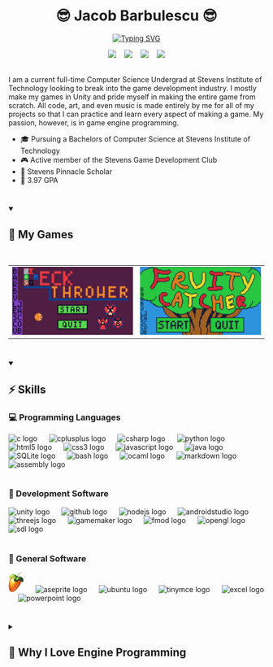 <h1 align="center"> 😎 Jacob Barbulescu 😎 </h1>

<!-- Typing SVG by DenverCoder1 - https://github.com/DenverCoder1/readme-typing-svg -->
<p align="center">
  <a href="https://git.io/typing-svg">
    <img src="https://readme-typing-svg.demolab.com?font=Fira+Code&weight=900&size=24&pause=1000&color=50C878&center=true&vCenter=true&width=435&lines=Aspiring+Game+Engine+Programmer;Computer+Science+Undergrad" alt="Typing SVG" />
  </a>
</p>

<!-- Contact links -->
<!-- Badges with custom icons - https://github.com/DenverCoder1/custom-icon-badges -->
<div align=center>
  <a href="https://www.jacobbarbulescu.com"><img margin=alt="Portfolio" src="https://custom-icon-badges.demolab.com/badge/Portfolio-5D8736?style=for-the-badge&logo=briefcase&logoColor=white"></a>&nbsp;&nbsp;&nbsp;
  <a href="https://jacobbarbulescu.com/pdf/Barbulescu%20Resume.pdf"><img margin=alt="Resume" src="https://custom-icon-badges.demolab.com/badge/Resume-809D3C?style=for-the-badge&logo=log&logoColor=white"></a>&nbsp;&nbsp;&nbsp;
  <a href="mailto:jrbarbulescu@gmail.com"><img margin=alt="Email" src="https://custom-icon-badges.demolab.com/badge/Email-A9C46C?style=for-the-badge&logo=mail&logoColor=white"></a>&nbsp;&nbsp;&nbsp;
  <a href="https://www.linkedin.com/in/jacob-barbulescu/"><img margin=alt="LinkedIn" src="https://custom-icon-badges.demolab.com/badge/LinkedIn-F4FFC3?style=for-the-badge&logo=LinkedIn-logo-2&logoColor=0A66C2"></a>
</div>

<br />

I am a current full-time Computer Science Undergrad at Stevens Institute of Technology looking to break into the game development industry. I mostly make my games in Unity and pride myself in making the entire game from scratch. All code, art, and even music is made entirely by me for all of my projects so that I can practice and learn every aspect of making a game. My passion, however, is in game engine programming.

<!--INSERT SKILLS HERE-->
- 🎓 Pursuing a Bachelors of Computer Science at Stevens Institute of Technology
- 🎮 Active member of the Stevens Game Development Club
- 🦆 Stevens Pinnacle Scholar
- 🧠 3.97 GPA

#

<!-- Game repos -->
<details open>
  <summary><h2>👾 My Games</h2></summary>

  <br />

  <!-- List of game repos -->
  <table align=center style="text-align:center;">
    <tr>
      <td>
        <a href="https://github.com/JacobBarbulescu/Deck-Thrower">
          <img src="Images/Deck Thrower Title.png" width="600" />
        </a>
      </td>
      <td>
        <a href="https://github.com/JacobBarbulescu/Fruity-Catcher">
          <img src="Images/Fruity Catcher Title.png" width="600" />
        </a>
      </td>
    </tr>
  </table>
</details>

#

<!-- Software and skills -->
<!-- Some icons made using profile-readme-generator.com -->
<details open>
  <summary><h2>⚡ Skills</h2></summary>

  <!-- Programming Languages -->
  <h3>💻 Programming Languages</h3>
  <div align="left">
    <img src="https://cdn.jsdelivr.net/gh/devicons/devicon/icons/c/c-original.svg" height="40" alt="c logo"  />
    <img width="15" />
    <img src="https://cdn.jsdelivr.net/gh/devicons/devicon/icons/cplusplus/cplusplus-original.svg" height="40" alt="cplusplus logo"  />
    <img width="15" />
    <img src="https://cdn.jsdelivr.net/gh/devicons/devicon/icons/csharp/csharp-original.svg" height="40" alt="csharp logo"  />
    <img width="15" />
    <img src="https://cdn.jsdelivr.net/gh/devicons/devicon/icons/python/python-original.svg" height="40" alt="python logo"  />
    <img width="15" />
    <img src="https://cdn.jsdelivr.net/gh/devicons/devicon/icons/html5/html5-original.svg" height="40" alt="html5 logo"  />
    <img width="15" />
    <img src="https://cdn.jsdelivr.net/gh/devicons/devicon/icons/css3/css3-original.svg" height="40" alt="css3 logo"  />
    <img width="15" />
    <img src="https://cdn.jsdelivr.net/gh/devicons/devicon/icons/javascript/javascript-original.svg" height="40" alt="javascript logo"  />
    <img width="15" />
    <img src="https://cdn.jsdelivr.net/gh/devicons/devicon/icons/java/java-original.svg" height="40" alt="java logo"  />
    <img width="15" />
    <img src="https://cdn.jsdelivr.net/gh/devicons/devicon/icons/sqlite/sqlite-original.svg" height="40" alt="SQLite logo" />
    <img width="15" />
    <img src="https://cdn.jsdelivr.net/gh/devicons/devicon/icons/bash/bash-original.svg" height="40" alt="bash logo"  />
    <img width="15" />
    <img src="https://cdn.jsdelivr.net/gh/devicons/devicon/icons/ocaml/ocaml-original.svg" height="40" alt="ocaml logo"  />
    <img width="15" />
    <img src="https://cdn.jsdelivr.net/gh/devicons/devicon/icons/markdown/markdown-original.svg" height="40" alt="markdown logo"  />
    <img width="15" />
    <img src="https://github.com/user-attachments/assets/3a5cad1e-e1e6-41a4-b2c7-fd25829c8225" height="45" alt="assembly logo" />
  </div>

  <br />

  <!-- Dev software -->
  <h3>🔨 Development Software</h3>
  <div align="left">
    <img src="https://cdn.jsdelivr.net/gh/devicons/devicon/icons/unity/unity-original.svg" height="40" alt="unity logo"  />
    <img width="15" />
    <img src="https://cdn.jsdelivr.net/gh/devicons/devicon/icons/github/github-original.svg" height="40" alt="github logo"  />
    <img width="15" />
    <img src="https://cdn.jsdelivr.net/gh/devicons/devicon/icons/nodejs/nodejs-original.svg" height="40" alt="nodejs logo"  />
    <img width="15" />
    <img src="https://cdn.jsdelivr.net/gh/devicons/devicon/icons/androidstudio/androidstudio-original.svg" height="40" alt="androidstudio logo"  />
    <img width="15" />
    <img src="https://cdn.jsdelivr.net/gh/devicons/devicon/icons/threejs/threejs-original.svg" height="40" alt="threejs logo"  />
    <img width="15" />
    <img src="https://img.icons8.com/?size=100&id=34299&format=png&color=000000" height="40" alt="gamemaker logo" />
    <img width="15" />
    <img src="https://upload.wikimedia.org/wikipedia/en/5/57/FMOD_logo.svg" height="40" alt="fmod logo"  />
    <img width="15" />
    <img src="https://cdn.jsdelivr.net/gh/devicons/devicon/icons/opengl/opengl-original.svg" height="50" alt="opengl logo"  />
    <img width="15" />
    <img src="https://cdn.jsdelivr.net/gh/devicons/devicon/icons/sdl/sdl-original.svg" height="50" alt="sdl logo"  />
  </div>

  <br />

  <!-- General software -->
  <h3>💪 General Software</h3>
  <div align="left">
    <img src="Images/FL Studio Logo.png" height="40" width="30" alt="FL Studio logo" />
    <img width="15" />
    <img src="https://upload.wikimedia.org/wikipedia/commons/6/69/Logo_Aseprite.svg" height="40" alt="aseprite logo" />
    <img width="15" />
    <img src="https://cdn.jsdelivr.net/gh/devicons/devicon/icons/ubuntu/ubuntu-plain.svg" height="40" alt="ubuntu logo"  />
    <img width="15" />
    <img src="https://static.cdnlogo.com/logos/t/64/tinymce.svg" height="40" alt="tinymce logo" />
    <img width="15" />
    <img src="https://upload.wikimedia.org/wikipedia/commons/3/34/Microsoft_Office_Excel_%282019%E2%80%93present%29.svg" height="40" alt="excel logo"  />
    <img width="15" />
    <img src="https://upload.wikimedia.org/wikipedia/commons/0/0d/Microsoft_Office_PowerPoint_%282019%E2%80%93present%29.svg" height="40" alt="powerpoint logo" />
  </div>
</details>

#

<!-- Motivation -->
<details>
  <summary><h2>💚 Why I Love Engine Programming</h2></summary>
  
  <p>One of the biggest lessons that I carry with me is the importance of easy modification. I almost never add a feature without developing a system to modularly handle that feature. Not only does it save me many headaches while developing, it also teaches me a lot about abstraction and blackboxing. Why manually add in a new powerup when a powerup manager can do it all for you with the click of a button?</p>

  <p>The most fascinating part of making games for me is building the tools to make them. I love organizing my games into highly modular, flexible programs that I can then use to rapidly add/remove mechanics and features. It feels like building a clock with all of its small pieces combining into a beautiful mechanism, and I often catch myself being more excited at making the systems to design my games with than designing the games themselves!</p>

  <p>My heart is set on developing game engines to let designers create the greatest, most imaginative games possible!</p>
</details>

